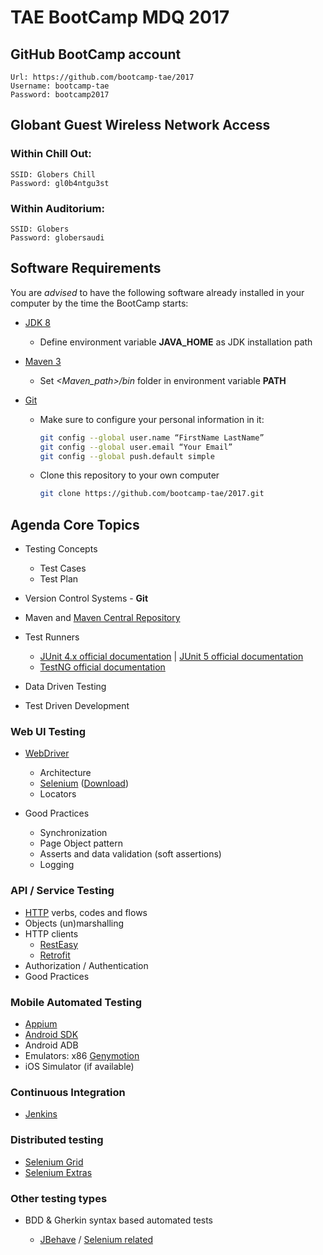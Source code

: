 # TAE BootCamp MDQ 2017

## GitHub BootCamp account

    Url: https://github.com/bootcamp-tae/2017
    Username: bootcamp-tae
    Password: bootcamp2017

## Globant Guest Wireless Network Access

### Within Chill Out:

    SSID: Globers Chill    
    Password: gl0b4ntgu3st

### Within Auditorium:

    SSID: Globers    
    Password: globersaudi


## Software Requirements

You are *advised* to have the following software already installed in your computer by the time the BootCamp starts:   

* [JDK 8](http://www.oracle.com/technetwork/pt/java/javase/downloads/jdk8-downloads-2133151.html)

    * Define environment variable **JAVA_HOME** as JDK installation path

* [Maven 3](http://maven.apache.org/download.cgi)

    * Set _<Maven_path>/bin_ folder in environment variable **PATH**

* [Git](https://git-scm.com/downloads)

    * Make sure to configure your personal information in it:
                                      
       ```bash
       git config --global user.name “FirstName LastName”
       git config --global user.email “Your Email”
       git config --global push.default simple
       ```
       
    * Clone this repository to your own computer
    
        ```bash
        git clone https://github.com/bootcamp-tae/2017.git
        ```

## Agenda Core Topics

* Testing Concepts

    * Test Cases
    * Test Plan

* Version Control Systems - **Git**

* Maven and [Maven Central Repository](https://search.maven.org/)

* Test Runners

    * [JUnit 4.x official documentation](http://junit.org/junit4/) | [JUnit 5 official documentation](http://junit.org/junit5/)
    * [TestNG official documentation](http://testng.org/doc/documentation-main.html) 
        
* Data Driven Testing
* Test Driven Development

### Web UI Testing

* [WebDriver](https://www.w3.org/TR/webdriver/) 

    * Architecture
    * [Selenium](http://www.seleniumhq.org/docs/) ([Download](http://www.seleniumhq.org/download/))    
    * Locators

* Good Practices

    * Synchronization
    * Page Object pattern
    * Asserts and data validation (soft assertions)
    * Logging

### API / Service Testing

* [HTTP](https://tools.ietf.org/html/rfc2616) verbs, codes and flows
* Objects (un)marshalling
* HTTP clients
    * [RestEasy](http://resteasy.jboss.org/)
    * [Retrofit](http://square.github.io/retrofit/)
* Authorization / Authentication
* Good Practices

### Mobile Automated Testing

* [Appium](http://appium.io/) 
* [Android SDK](https://developer.android.com/studio/index.html#downloads)
* Android ADB
* Emulators: x86 [Genymotion](https://www.genymotion.com/fun-zone/)
* iOS Simulator (if available)

### Continuous Integration

* [Jenkins](https://jenkins.io/)

### Distributed testing

* [Selenium Grid](http://www.seleniumhq.org/download/)
* [Selenium Extras](https://github.com/groupon/Selenium-Grid-Extras)

### Other testing types

* BDD & Gherkin syntax based automated tests

    * [JBehave](http://jbehave.org/reference/latest/) / [Selenium related](http://jbehave.org/reference/web/stable/using-selenium.html)
    